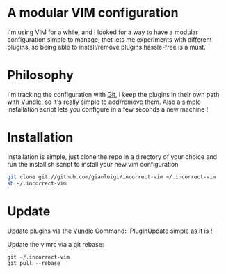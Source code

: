 A modular VIM configuration 
=================

I'm using VIM for a while, and I looked for a way to have a modular configuration
simple to manage, thet lets me experiments with different plugins, so being able
to install/remove plugins hassle-free is a must.

# Philosophy
I'm tracking the configuration with [Git], I keep the plugins in their own
path with [Vundle], so it's really simple to add/remove them. 
Also a simple installation script lets you configure in a few seconds a new 
machine !

# Installation
Installation is simple, just clone the repo in a directory of your choice
and run the install.sh script to install your new vim configuration

```bash
git clone git://github.com/gianluigi/incorrect-vim ~/.incorrect-vim
sh ~/.incorrect-vim
```  
# Update
Update plugins via the [Vundle] Command: :PluginUpdate simple as it is !

Update the vimrc via a git rebase:

    git ~/.incorrect-vim
    git pull --rebase

[Git]: http://git-scm.org
[Vundle]: https://github.:com/gmarik/Vundle.vim
